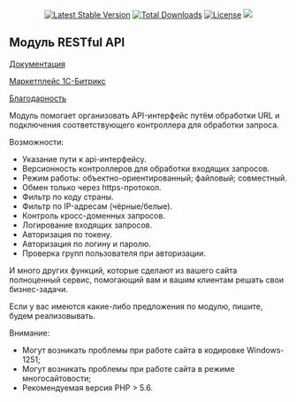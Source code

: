 <p align="center">
<a href="https://packagist.org/packages/artamonov/api"><img src="https://poser.pugx.org/artamonov/api/v/stable.svg" alt="Latest Stable Version"></a>
<a href="https://packagist.org/packages/artamonov/api"><img src="https://poser.pugx.org/artamonov/api/d/total.svg" alt="Total Downloads"></a>
<a href="https://packagist.org/packages/artamonov/api"><img src="https://poser.pugx.org/artamonov/api/license.svg" alt="License"></a>
<a class="badge-align" href="https://www.codacy.com/app/artamonov.ceo/artamonov.api?utm_source=github.com&amp;utm_medium=referral&amp;utm_content=ArtamonovDenis/artamonov.api&amp;utm_campaign=Badge_Grade"><img src="https://api.codacy.com/project/badge/Grade/d5fe566470544aa9b6a8c26c9b0472f7"/></a>
</p>

## Модуль RESTful API

[Документация](https://github.com/ArtamonovDenis/artamonov.api/wiki)

[Маркетплейс 1С-Битрикс](http://marketplace.1c-bitrix.ru/solutions/artamonov.api/)

[Благодарность](http://artamonov.pro/reward/)

Модуль помогает организовать API-интерфейс путём обработки URL и подключения соответствующего контроллера для обработки запроса.

Возможности:
- Указание пути к api-интерфейсу.
- Версионность контроллеров для обработки входящих запросов.
- Режим работы: объектно-ориентированный; файловый; совместный.
- Обмен только через https-протокол.
- Фильтр по коду страны.
- Фильтр по IP-адресам (чёрные/белые).
- Контроль кросс-доменных запросов.
- Логирование входящих запросов.
- Авторизация по токену.
- Авторизация по логину и паролю.
- Проверка групп пользователя при авторизации.

И много других функций, которые сделают из вашего сайта полноценный сервис, помогающий вам и вашим клиентам решать свои бизнес-задачи.

Если у вас имеются какие-либо предложения по модулю, пишите, будем реализовывать.

Внимание:
- Могут возникать проблемы при работе сайта в кодировке Windows-1251;
- Могут возникать проблемы при работе сайта в режиме многосайтовости;
- Рекомендуемая версия PHP > 5.6.
